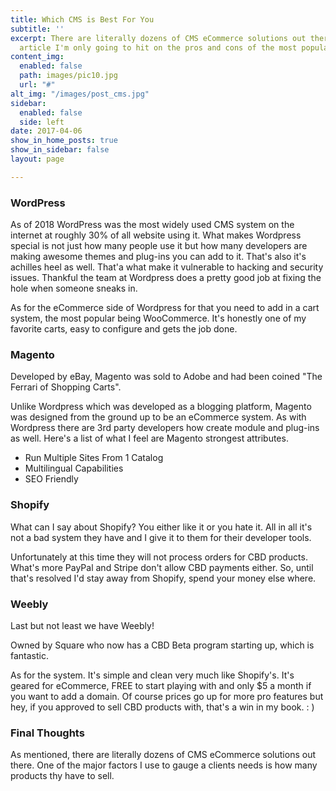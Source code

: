 ```yaml
---
title: Which CMS is Best For You
subtitle: ''
excerpt: There are literally dozens of CMS eCommerce solutions out there. For this
  article I'm only going to hit on the pros and cons of the most popular.
content_img:
  enabled: false
  path: images/pic10.jpg
  url: "#"
alt_img: "/images/post_cms.jpg"
sidebar:
  enabled: false
  side: left
date: 2017-04-06
show_in_home_posts: true
show_in_sidebar: false
layout: page

---
```

### WordPress

As of 2018 WordPress was the most widely used CMS system on the internet at roughly 30% of all website using it. What makes Wordpress special is not just how many people use it but how many developers are making awesome themes and plug-ins you can add to it. That's also it's achilles heel as well. That'a what make it vulnerable to hacking and security issues. Thankful the team at Wordpress does a pretty good job at fixing the hole when someone sneaks in.

As for the eCommerce side of Wordpress for that you need to add in a cart system, the most popular being WooCommerce. It's honestly one of my favorite carts, easy to configure and gets the job done. 

### Magento

Developed by eBay, Magento was sold to Adobe and had been coined "The Ferrari of Shopping Carts". 

Unlike Wordpress which was developed as a blogging platform, Magento was designed from the ground up to be an eCommerce system. As with Wordpress there are 3rd party developers how create module and plug-ins as well. Here's a list of what I feel are Magento strongest attributes.

* Run Multiple Sites From 1 Catalog
* Multilingual Capabilities
* SEO Friendly

### Shopify

What can I say about Shopify? You either like it or you hate it. All in all it's not a bad system they have and I give it to them for their developer tools. 

Unfortunately at this time they will not process orders for CBD products. What's more PayPal and Stripe don't allow CBD payments either. So, until that's resolved I'd stay away from Shopify, spend your money else where. 

### Weebly

Last but not least we have Weebly!

Owned by Square who now has a CBD Beta program starting up, which is fantastic. 

As for the system. It's simple and clean very much like Shopify's. It's geared for eCommerce, FREE to start playing with and only $5 a month if you want to add a domain. Of course prices go up for more pro features but hey, if you approved to sell CBD products with, that's a win in my book. : ) 

### Final Thoughts

As mentioned, there are literally dozens of CMS eCommerce solutions out there. One of the major factors I use to gauge a clients needs is how many products thy have to sell. 